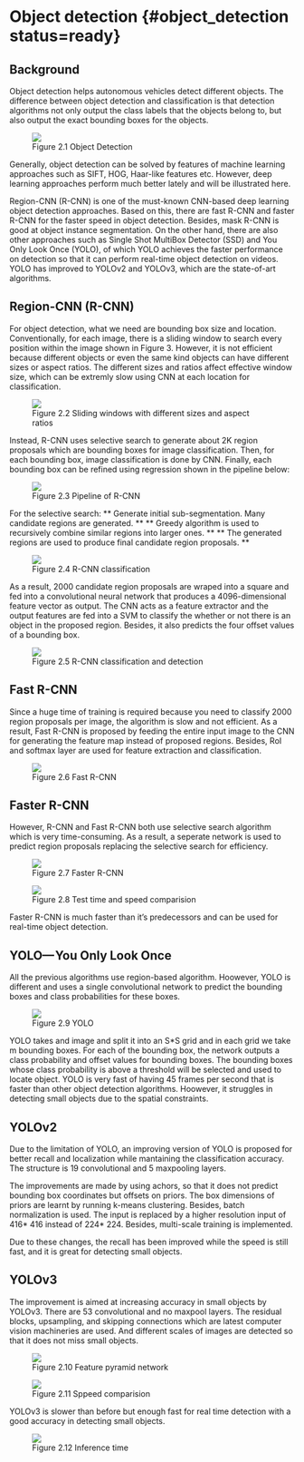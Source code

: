# Object detection {#object_detection status=ready}


## Background

Object detection helps autonomous vehicles detect different objects. The difference between object detection and classification is that detection algorithms not only output the class labels that the objects belong to, but also output the exact bounding boxes for the objects.

<figure class="stretch">
<img src="2.png"/>
<figcaption>Figure 2.1 Object Detection</figcaption>
</figure>

Generally, object detection can be solved by features of machine learning approaches such as SIFT, HOG, Haar-like features etc. However, deep learning approaches perform much better lately and will be illustrated here.

Region-CNN (R-CNN) is one of the must-known CNN-based deep learning object detection approaches. Based on this, there are fast R-CNN and faster R-CNN for the faster speed in object detection. Besides, mask R-CNN is good at object instance segmentation. On the other hand, there are also other approaches such as Single Shot MultiBox Detector (SSD) and You Only Look Once (YOLO), of which YOLO achieves the faster performance on detection so that it can perform real-time object detection on videos. YOLO has improved to YOLOv2 and YOLOv3, which are the state-of-art algorithms.

## Region-CNN (R-CNN)

For object detection, what we need are bounding box size and location. Conventionally, for each image, there is a sliding window to search every position within the image shown in Figure 3. However, it is not efficient because different objects or even the same kind objects can have different sizes or aspect ratios. The different sizes and ratios affect effective window size, which can be extremly slow using CNN at each location for classification.

<figure class="stretch">
<img src="3.png"/>
<figcaption>Figure 2.2 Sliding windows with different sizes and aspect ratios</figcaption>
</figure>

Instead, R-CNN uses selective search to generate about 2K region proposals which are bounding boxes for image classification. Then, for each bounding box, image classification is done by CNN. Finally, each bounding box can be refined using regression shown in the pipeline below:

 <figure class="stretch">
 <img src="4.png"/>
 <figcaption>Figure 2.3 Pipeline of R-CNN</figcaption>
 </figure>

 For the selective search:
 ** Generate initial sub-segmentation. Many candidate regions are generated. **
 ** Greedy algorithm is used to recursively combine similar regions into larger ones. **
 ** The generated regions are used to produce final candidate region proposals. **

<figure class="stretch">
<img src="5.png"/>
<figcaption>Figure 2.4 R-CNN classification</figcaption>
</figure>

As a result, 2000 candidate region proposals are wraped into a square and fed into a convolutional neural network that produces a 4096-dimensional feature vector as output. The CNN acts as a feature extractor and the output features are fed into a SVM to classify the whether or not there is an object in the proposed region. Besides, it also predicts the four offset values of a bounding box.

<figure class="stretch">
<img src="6.png"/>
<figcaption>Figure 2.5 R-CNN classification and detection</figcaption>
</figure>

## Fast R-CNN

Since a huge time of training is required because you need to classify 2000 region proposals per image, the algorithm is slow and not efficient. As a result, Fast R-CNN is proposed by feeding the entire input image to the CNN for generating the feature map instead of proposed regions. Besides, RoI and softmax layer are used for feature extraction and classification.

<figure class="stretch">
<img src="7.png"/>
<figcaption>Figure 2.6 Fast R-CNN</figcaption>
</figure>

## Faster R-CNN

However, R-CNN and Fast R-CNN both use selective search algorithm which is very time-consuming. As a result, a seperate network is used to predict region proposals replacing the selective search for efficiency.

<figure class="stretch">
<img src="8.png"/>
<figcaption>Figure 2.7 Faster R-CNN</figcaption>
</figure>

<figure class="stretch">
<img src="9.png"/>
<figcaption>Figure 2.8 Test time and speed comparision</figcaption>
</figure>

Faster R-CNN is much faster than it’s predecessors and can be used for real-time object detection.

## YOLO— You Only Look Once

All the previous algorithms use region-based algorithm. Hoowever, YOLO is different and uses a single convolutional network to predict the bounding boxes and class probabilities for these boxes.

<figure class="stretch">
<img src="10.png"/>
<figcaption>Figure 2.9 YOLO</figcaption>
</figure>

YOLO takes and image and split it into an S*S grid and in each grid we take m bounding boxes. For each of the bounding box, the network outputs a class probability and offset values for bounding boxes. The bounding boxes whose class probability is above a threshold will be selected and used to locate object. YOLO is very fast of having 45 frames per second that is faster than other object detection algorithms. Hoowever, it struggles in detecting small objects due to the spatial constraints.

## YOLOv2

Due to the limitation of YOLO, an improving version of YOLO is proposed for better recall and localization while mantaining the classification accuracy. The structure is 19 convolutional and 5 maxpooling layers.

The improvements are made by using achors, so that it does not predict bounding box coordinates but offsets on priors. The box dimensions of priors are learnt by running k-means clustering. Besides, batch normalization is used. The input is replaced by a higher resolution input of 416* 416 instead of 224* 224. Besides, multi-scale training is implemented.

Due to these changes, the recall has been improved while the speed is still fast, and it is great for detecting small objects.

## YOLOv3

The improvement is aimed at increasing accuracy in small objects by YOLOv3. There are 53 convolutional and no maxpool layers. The residual blocks, upsampling, and skipping connections which are latest computer vision machineries are used. And different scales of images are detected so that it does not miss small objects.  

<figure class="stretch">
<img src="11.png"/>
<figcaption>Figure 2.10 Feature pyramid network</figcaption>
</figure>

<figure class="stretch">
<img src="12.png"/>
<figcaption>Figure 2.11 Sppeed comparision</figcaption>
</figure>

YOLOv3 is slower than before but enough fast for real time detection with a good accuracy in detecting small objects.

<figure class="stretch">
<img src="13.png"/>
<figcaption>Figure 2.12 Inference time</figcaption>
</figure>
